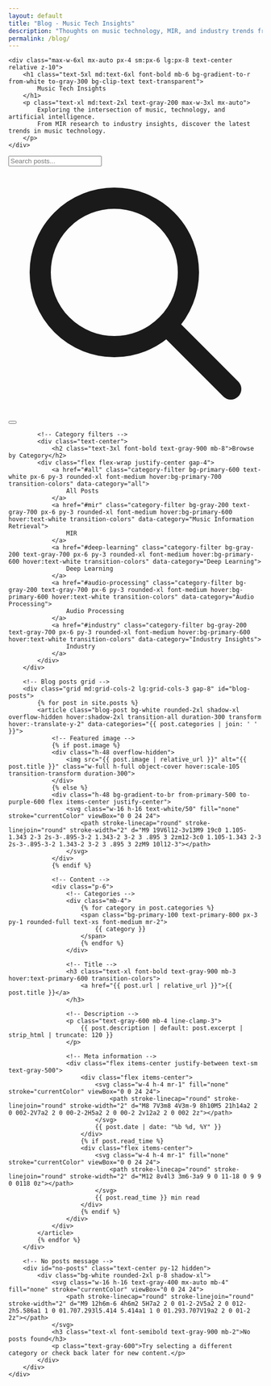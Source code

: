 ```yaml
---
layout: default
title: "Blog - Music Tech Insights"
description: "Thoughts on music technology, MIR, and industry trends from Oriol Colomé Font"
permalink: /blog/
---
```


<section class="py-20 bg-gradient-to-br from-primary-900 via-primary-700 to-primary-600 text-white relative overflow-hidden">
    <!-- Background decoration -->
    <div class="absolute inset-0 bg-gradient-to-r from-primary-600/10 to-purple-600/10"></div>
    <div class="absolute top-0 left-0 w-72 h-72 bg-white/5 rounded-full -translate-x-36 -translate-y-36"></div>
    <div class="absolute bottom-0 right-0 w-96 h-96 bg-purple-500/5 rounded-full translate-x-48 translate-y-48"></div>
    
    <div class="max-w-6xl mx-auto px-4 sm:px-6 lg:px-8 text-center relative z-10">
        <h1 class="text-5xl md:text-6xl font-bold mb-6 bg-gradient-to-r from-white to-gray-300 bg-clip-text text-transparent">
            Music Tech Insights
        </h1>
        <p class="text-xl md:text-2xl text-gray-200 max-w-3xl mx-auto">
            Exploring the intersection of music, technology, and artificial intelligence. 
            From MIR research to industry insights, discover the latest trends in music technology.
        </p>
    </div>
</section>

<section class="py-20 bg-gray-50">
    <div class="max-w-6xl mx-auto px-4 sm:px-6 lg:px-8">
        <!-- Search and Category filters -->
        <div class="mb-12">
            <!-- Search Bar -->
            <div class="mb-8 text-center">
                <div class="max-w-md mx-auto">
                    <div class="relative">
                        <input type="text" id="search-input" placeholder="Search posts..." 
                               class="w-full px-4 py-3 pl-12 pr-4 text-gray-700 bg-white border border-gray-300 rounded-xl focus:ring-2 focus:ring-primary-500 focus:border-transparent transition-all">
                        <div class="absolute inset-y-0 left-0 flex items-center pl-4">
                            <svg class="w-5 h-5 text-gray-400" fill="none" stroke="currentColor" viewBox="0 0 24 24">
                                <path stroke-linecap="round" stroke-linejoin="round" stroke-width="2" d="M21 21l-6-6m2-5a7 7 0 11-14 0 7 7 0 0114 0z"></path>
                            </svg>
                        </div>
                        <button id="clear-search" class="absolute inset-y-0 right-0 flex items-center pr-4 text-gray-400 hover:text-gray-600 hidden">
                            <svg class="w-5 h-5" fill="none" stroke="currentColor" viewBox="0 0 24 24">
                                <path stroke-linecap="round" stroke-linejoin="round" stroke-width="2" d="M6 18L18 6M6 6l12 12"></path>
                            </svg>
                        </button>
                    </div>
                </div>
            </div>
            
            <!-- Category filters -->
            <div class="text-center">
                <h2 class="text-3xl font-bold text-gray-900 mb-8">Browse by Category</h2>
            <div class="flex flex-wrap justify-center gap-4">
                <a href="#all" class="category-filter bg-primary-600 text-white px-6 py-3 rounded-xl font-medium hover:bg-primary-700 transition-colors" data-category="all">
                    All Posts
                </a>
                <a href="#mir" class="category-filter bg-gray-200 text-gray-700 px-6 py-3 rounded-xl font-medium hover:bg-primary-600 hover:text-white transition-colors" data-category="Music Information Retrieval">
                    MIR
                </a>
                <a href="#deep-learning" class="category-filter bg-gray-200 text-gray-700 px-6 py-3 rounded-xl font-medium hover:bg-primary-600 hover:text-white transition-colors" data-category="Deep Learning">
                    Deep Learning
                </a>
                <a href="#audio-processing" class="category-filter bg-gray-200 text-gray-700 px-6 py-3 rounded-xl font-medium hover:bg-primary-600 hover:text-white transition-colors" data-category="Audio Processing">
                    Audio Processing
                </a>
                <a href="#industry" class="category-filter bg-gray-200 text-gray-700 px-6 py-3 rounded-xl font-medium hover:bg-primary-600 hover:text-white transition-colors" data-category="Industry Insights">
                    Industry
                </a>
            </div>
        </div>

        <!-- Blog posts grid -->
        <div class="grid md:grid-cols-2 lg:grid-cols-3 gap-8" id="blog-posts">
            {% for post in site.posts %}
            <article class="blog-post bg-white rounded-2xl shadow-xl overflow-hidden hover:shadow-2xl transition-all duration-300 transform hover:-translate-y-2" data-categories="{{ post.categories | join: ' ' }}">
                <!-- Featured image -->
                {% if post.image %}
                <div class="h-48 overflow-hidden">
                    <img src="{{ post.image | relative_url }}" alt="{{ post.title }}" class="w-full h-full object-cover hover:scale-105 transition-transform duration-300">
                </div>
                {% else %}
                <div class="h-48 bg-gradient-to-br from-primary-500 to-purple-600 flex items-center justify-center">
                    <svg class="w-16 h-16 text-white/50" fill="none" stroke="currentColor" viewBox="0 0 24 24">
                        <path stroke-linecap="round" stroke-linejoin="round" stroke-width="2" d="M9 19V6l12-3v13M9 19c0 1.105-1.343 2-3 2s-3-.895-3-2 1.343-2 3-2 3 .895 3 2zm12-3c0 1.105-1.343 2-3 2s-3-.895-3-2 1.343-2 3-2 3 .895 3 2zM9 10l12-3"></path>
                    </svg>
                </div>
                {% endif %}
                
                <!-- Content -->
                <div class="p-6">
                    <!-- Categories -->
                    <div class="mb-4">
                        {% for category in post.categories %}
                        <span class="bg-primary-100 text-primary-800 px-3 py-1 rounded-full text-xs font-medium mr-2">
                            {{ category }}
                        </span>
                        {% endfor %}
                    </div>
                    
                    <!-- Title -->
                    <h3 class="text-xl font-bold text-gray-900 mb-3 hover:text-primary-600 transition-colors">
                        <a href="{{ post.url | relative_url }}">{{ post.title }}</a>
                    </h3>
                    
                    <!-- Description -->
                    <p class="text-gray-600 mb-4 line-clamp-3">
                        {{ post.description | default: post.excerpt | strip_html | truncate: 120 }}
                    </p>
                    
                    <!-- Meta information -->
                    <div class="flex items-center justify-between text-sm text-gray-500">
                        <div class="flex items-center">
                            <svg class="w-4 h-4 mr-1" fill="none" stroke="currentColor" viewBox="0 0 24 24">
                                <path stroke-linecap="round" stroke-linejoin="round" stroke-width="2" d="M8 7V3m8 4V3m-9 8h10M5 21h14a2 2 0 002-2V7a2 2 0 00-2-2H5a2 2 0 00-2 2v12a2 2 0 002 2z"></path>
                            </svg>
                            {{ post.date | date: "%b %d, %Y" }}
                        </div>
                        {% if post.read_time %}
                        <div class="flex items-center">
                            <svg class="w-4 h-4 mr-1" fill="none" stroke="currentColor" viewBox="0 0 24 24">
                                <path stroke-linecap="round" stroke-linejoin="round" stroke-width="2" d="M12 8v4l3 3m6-3a9 9 0 11-18 0 9 9 0 0118 0z"></path>
                            </svg>
                            {{ post.read_time }} min read
                        </div>
                        {% endif %}
                    </div>
                </div>
            </article>
            {% endfor %}
        </div>

        <!-- No posts message -->
        <div id="no-posts" class="text-center py-12 hidden">
            <div class="bg-white rounded-2xl p-8 shadow-xl">
                <svg class="w-16 h-16 text-gray-400 mx-auto mb-4" fill="none" stroke="currentColor" viewBox="0 0 24 24">
                    <path stroke-linecap="round" stroke-linejoin="round" stroke-width="2" d="M9 12h6m-6 4h6m2 5H7a2 2 0 01-2-2V5a2 2 0 012-2h5.586a1 1 0 01.707.293l5.414 5.414a1 1 0 01.293.707V19a2 2 0 01-2 2z"></path>
                </svg>
                <h3 class="text-xl font-semibold text-gray-900 mb-2">No posts found</h3>
                <p class="text-gray-600">Try selecting a different category or check back later for new content.</p>
            </div>
        </div>
    </div>
</section>

<script>
// Enhanced blog functionality with search and filtering
document.addEventListener('DOMContentLoaded', function() {
  const categoryFilters = document.querySelectorAll('.category-filter');
  const blogPosts = document.querySelectorAll('.blog-post');
  const noPostsMessage = document.getElementById('no-posts');
  const searchInput = document.getElementById('search-input');
  const clearSearch = document.getElementById('clear-search');
  
  let currentCategory = 'all';
  let currentSearchTerm = '';

  // Search functionality
  function performSearch() {
    const searchTerm = searchInput.value.toLowerCase().trim();
    currentSearchTerm = searchTerm;
    
    // Show/hide clear button
    clearSearch.classList.toggle('hidden', searchTerm === '');
    
    filterPosts();
  }

  // Filter posts based on category and search
  function filterPosts() {
    let visiblePosts = 0;
    
    blogPosts.forEach(post => {
      const cats = post.getAttribute('data-categories') || '';
      const title = post.querySelector('h3').textContent.toLowerCase();
      const description = post.querySelector('p').textContent.toLowerCase();
      
      const matchesCategory = currentCategory === 'all' || cats.includes(currentCategory);
      const matchesSearch = currentSearchTerm === '' || 
                           title.includes(currentSearchTerm) || 
                           description.includes(currentSearchTerm) ||
                           cats.toLowerCase().includes(currentSearchTerm);
      
      const show = matchesCategory && matchesSearch;
      post.style.display = show ? 'block' : 'none';
      if (show) visiblePosts++;
    });
    
    noPostsMessage.classList.toggle('hidden', visiblePosts > 0);
  }

  // Search input events
  searchInput.addEventListener('input', debounce(performSearch, 300));
  clearSearch.addEventListener('click', function() {
    searchInput.value = '';
    currentSearchTerm = '';
    clearSearch.classList.add('hidden');
    filterPosts();
  });

  // Category filtering with event delegation
  document.addEventListener('click', function(e) {
    if (!e.target.matches('.category-filter')) return;
    
    e.preventDefault();
    
    // Reset all filters
    categoryFilters.forEach(f => {
      f.className = f.className.replace(/bg-primary-\d+|text-white/g, '').trim() + ' bg-gray-200 text-gray-700';
    });
    
    // Activate clicked filter
    e.target.className = e.target.className.replace(/bg-gray-\d+|text-gray-\d+/g, '').trim() + ' bg-primary-600 text-white';

    currentCategory = e.target.getAttribute('data-category');
    filterPosts();
  });

  // Debounce function for search performance
  function debounce(func, wait) {
    let timeout;
    return function executedFunction(...args) {
      const later = () => {
        clearTimeout(timeout);
        func(...args);
      };
      clearTimeout(timeout);
      timeout = setTimeout(later, wait);
    };
  }
});
</script>
